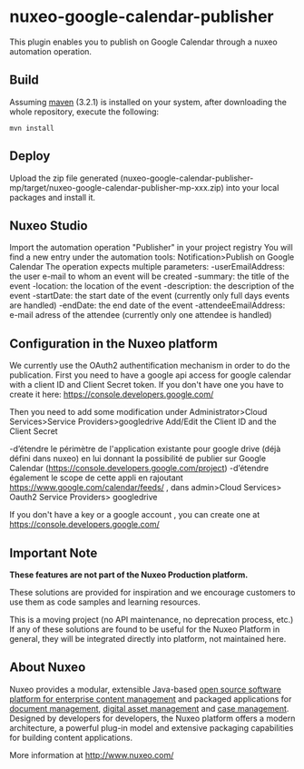 # nuxeo-google-calendar-publisher
This plugin enables you to publish on Google Calendar through a nuxeo automation operation.

## Build

Assuming [maven](http://maven.apache.org/) (3.2.1) is installed on your system, after downloading the whole repository, execute the following:
```
mvn install
```

## Deploy

Upload the zip file generated (nuxeo-google-calendar-publisher-mp/target/nuxeo-google-calendar-publisher-mp-xxx.zip)
into your local packages and install it.

## Nuxeo Studio

Import the automation operation "Publisher" in your project registry
You will find a new entry under the automation tools:
Notification>Publish on Google Calendar
The operation expects multiple parameters:
-userEmailAddress: the user e-mail to whom an event will be created
-summary: the title of the event
-location: the location of the event
-description: the description of the event
-startDate: the start date of the event (currently only full days events are handled)
-endDate: the end date of the event
-attendeeEmailAddress: e-mail adress of the attendee (currently only one attendee is handled)

## Configuration in the Nuxeo platform

We currently use the OAuth2 authentification mechanism in order to do the publication.
First you need to have a google api access for google calendar with a client ID and Client Secret token. 
If you don't have one you have to create it here: https://console.developers.google.com/

Then you need to add some modification under Administrator>Cloud Services>Service Providers>googledrive
Add/Edit the Client ID and the Client Secret

-d’étendre le périmètre de l'application existante pour google drive (déjà défini dans nuxeo) en lui donnant la possibilité de publier sur Google Calendar (https://console.developers.google.com/project)
-d’étendre également le scope de cette appli en rajoutant https://www.google.com/calendar/feeds/ , dans admin>Cloud Services> Oauth2 Service Providers> googledrive

If you don't have a key or a google account , you can create one at https://console.developers.google.com/

## Important Note

**These features are not part of the Nuxeo Production platform.**

These solutions are provided for inspiration and we encourage customers to use them as code samples and learning resources.

This is a moving project (no API maintenance, no deprecation process, etc.) If any of these solutions are found to be useful for the Nuxeo Platform in general, they will be integrated directly into platform, not maintained here.


## About Nuxeo

Nuxeo provides a modular, extensible Java-based [open source software platform for enterprise content management](http://www.nuxeo.com/en/products/ep) and packaged applications for [document management](http://www.nuxeo.com/en/products/document-management), [digital asset management](http://www.nuxeo.com/en/products/dam) and [case management](http://www.nuxeo.com/en/products/case-management). Designed by developers for developers, the Nuxeo platform offers a modern architecture, a powerful plug-in model and extensive packaging capabilities for building content applications.

More information at <http://www.nuxeo.com/>
